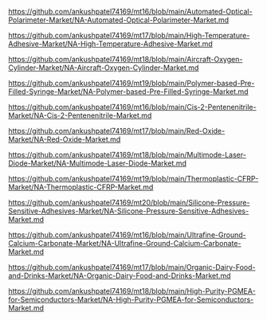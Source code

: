 <p><a href="https://github.com/ankushpatel74169/mt16/blob/main/Automated-Optical-Polarimeter-Market/NA-Automated-Optical-Polarimeter-Market.md">https://github.com/ankushpatel74169/mt16/blob/main/Automated-Optical-Polarimeter-Market/NA-Automated-Optical-Polarimeter-Market.md</a></p><p><a href="https://github.com/ankushpatel74169/mt17/blob/main/High-Temperature-Adhesive-Market/NA-High-Temperature-Adhesive-Market.md">https://github.com/ankushpatel74169/mt17/blob/main/High-Temperature-Adhesive-Market/NA-High-Temperature-Adhesive-Market.md</a></p><p><a href="https://github.com/ankushpatel74169/mt18/blob/main/Aircraft-Oxygen-Cylinder-Market/NA-Aircraft-Oxygen-Cylinder-Market.md">https://github.com/ankushpatel74169/mt18/blob/main/Aircraft-Oxygen-Cylinder-Market/NA-Aircraft-Oxygen-Cylinder-Market.md</a></p><p><a href="https://github.com/ankushpatel74169/mt19/blob/main/Polymer-based-Pre-Filled-Syringe-Market/NA-Polymer-based-Pre-Filled-Syringe-Market.md">https://github.com/ankushpatel74169/mt19/blob/main/Polymer-based-Pre-Filled-Syringe-Market/NA-Polymer-based-Pre-Filled-Syringe-Market.md</a></p><p><a href="https://github.com/ankushpatel74169/mt16/blob/main/Cis-2-Pentenenitrile-Market/NA-Cis-2-Pentenenitrile-Market.md">https://github.com/ankushpatel74169/mt16/blob/main/Cis-2-Pentenenitrile-Market/NA-Cis-2-Pentenenitrile-Market.md</a></p><p><a href="https://github.com/ankushpatel74169/mt17/blob/main/Red-Oxide-Market/NA-Red-Oxide-Market.md">https://github.com/ankushpatel74169/mt17/blob/main/Red-Oxide-Market/NA-Red-Oxide-Market.md</a></p><p><a href="https://github.com/ankushpatel74169/mt18/blob/main/Multimode-Laser-Diode-Market/NA-Multimode-Laser-Diode-Market.md">https://github.com/ankushpatel74169/mt18/blob/main/Multimode-Laser-Diode-Market/NA-Multimode-Laser-Diode-Market.md</a></p><p><a href="https://github.com/ankushpatel74169/mt19/blob/main/Thermoplastic-CFRP-Market/NA-Thermoplastic-CFRP-Market.md">https://github.com/ankushpatel74169/mt19/blob/main/Thermoplastic-CFRP-Market/NA-Thermoplastic-CFRP-Market.md</a></p><p><a href="https://github.com/ankushpatel74169/mt20/blob/main/Silicone-Pressure-Sensitive-Adhesives-Market/NA-Silicone-Pressure-Sensitive-Adhesives-Market.md">https://github.com/ankushpatel74169/mt20/blob/main/Silicone-Pressure-Sensitive-Adhesives-Market/NA-Silicone-Pressure-Sensitive-Adhesives-Market.md</a></p><p><a href="https://github.com/ankushpatel74169/mt16/blob/main/Ultrafine-Ground-Calcium-Carbonate-Market/NA-Ultrafine-Ground-Calcium-Carbonate-Market.md">https://github.com/ankushpatel74169/mt16/blob/main/Ultrafine-Ground-Calcium-Carbonate-Market/NA-Ultrafine-Ground-Calcium-Carbonate-Market.md</a></p><p><a href="https://github.com/ankushpatel74169/mt17/blob/main/Organic-Dairy-Food-and-Drinks-Market/NA-Organic-Dairy-Food-and-Drinks-Market.md">https://github.com/ankushpatel74169/mt17/blob/main/Organic-Dairy-Food-and-Drinks-Market/NA-Organic-Dairy-Food-and-Drinks-Market.md</a></p><p><a href="https://github.com/ankushpatel74169/mt18/blob/main/High-Purity-PGMEA-for-Semiconductors-Market/NA-High-Purity-PGMEA-for-Semiconductors-Market.md">https://github.com/ankushpatel74169/mt18/blob/main/High-Purity-PGMEA-for-Semiconductors-Market/NA-High-Purity-PGMEA-for-Semiconductors-Market.md</a></p>
